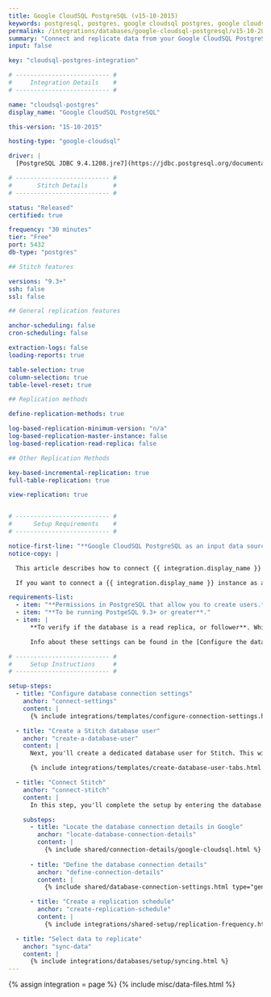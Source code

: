 ```yaml
---
title: Google CloudSQL PostgreSQL (v15-10-2015)
keywords: postgresql, postgres, google cloudsql postgres, google cloudsql postgresql, database integration, etl postgres, etl cloudsql, cloudsql etl, postgres etl, postgresql etl, etl
permalink: /integrations/databases/google-cloudsql-postgresql/v15-10-2015
summary: "Connect and replicate data from your Google CloudSQL PostgreSQL database using Stitch's Google CloudSQL PostgreSQL integration."
input: false

key: "cloudsql-postgres-integration"

# -------------------------- #
#     Integration Details    #
# -------------------------- #

name: "cloudsql-postgres"
display_name: "Google CloudSQL PostgreSQL"

this-version: "15-10-2015"

hosting-type: "google-cloudsql"

driver: |
  [PostgreSQL JDBC 9.4.1208.jre7](https://jdbc.postgresql.org/documentation/94/index.html){:target="new"}

# -------------------------- #
#       Stitch Details       #
# -------------------------- #

status: "Released"
certified: true

frequency: "30 minutes"
tier: "Free"
port: 5432
db-type: "postgres"

## Stitch features

versions: "9.3+"
ssh: false
ssl: false

## General replication features

anchor-scheduling: false
cron-scheduling: false

extraction-logs: false
loading-reports: true

table-selection: true
column-selection: true
table-level-reset: true

## Replication methods

define-replication-methods: true

log-based-replication-minimum-version: "n/a"
log-based-replication-master-instance: false
log-based-replication-read-replica: false

## Other Replication Methods

key-based-incremental-replication: true
full-table-replication: true

view-replication: true


# -------------------------- #
#      Setup Requirements    #
# -------------------------- #

notice-first-line: "**Google CloudSQL PostgreSQL as an input data source**"
notice-copy: |

  This article describes how to connect {{ integration.display_name }} **as an input data source.**

  If you want to connect a {{ integration.display_name }} instance as a **destination**, refer to the [Connecting a Self-Hosted {{ integration.display_name }} Destination guide]({{ link.destinations.setup.cloudsql-postgres | prepend: site.baseurl }}).

requirements-list:
  - item: "**Permissions in PostgreSQL that allow you to create users.** This is required to create a database user for Stitch."
  - item: "**To be running PostgeSQL 9.3+ or greater**."
  - item: |
      **To verify if the database is a read replica, or follower**. While we always recommend connecting a replica over a production database, this also means you may need to verify some of its settings - specifically the `standby` settings - before connecting it to Stitch.

      Info about these settings can be found in the [Configure the database parameter group](#configure-database-parameter-group) section.

# -------------------------- #
#     Setup Instructions     #
# -------------------------- #

setup-steps:
  - title: "Configure database connection settings"
    anchor: "connect-settings"
    content: |
      {% include integrations/templates/configure-connection-settings.html %}

  - title: "Create a Stitch database user"
    anchor: "create-a-database-user"
    content: |
      Next, you'll create a dedicated database user for Stitch. This will ensure Stitch is visible in any logs or audits, and allow you to maintain your privilege hierarchy.

      {% include integrations/templates/create-database-user-tabs.html %}

  - title: "Connect Stitch"
    anchor: "connect-stitch"
    content: |
      In this step, you'll complete the setup by entering the database's connection details and defining replication settings in Stitch.

    substeps:
      - title: "Locate the database connection details in Google"
        anchor: "locate-database-connection-details"
        content: |
          {% include shared/connection-details/google-cloudsql.html %}
          
      - title: "Define the database connection details"
        anchor: "define-connection-details"
        content: |
          {% include shared/database-connection-settings.html type="general" %}

      - title: "Create a replication schedule"
        anchor: "create-replication-schedule"
        content: |
          {% include integrations/shared-setup/replication-frequency.html %}

  - title: "Select data to replicate"
    anchor: "sync-data"
    content: |
      {% include integrations/databases/setup/syncing.html %}
---
```

{% assign integration = page %}
{% include misc/data-files.html %}